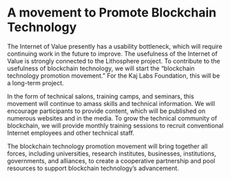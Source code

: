 # A movement to Promote Blockchain Technology

The Internet of Value presently has a usability bottleneck, which will require continuing work in the future to improve. The usefulness of the Internet of Value is strongly connected to the Lithosphere project. To contribute to the usefulness of blockchain technology, we will start the “blockchain technology promotion movement.” For the Kaj Labs Foundation, this will be a long-term project.

In the form of technical salons, training camps, and seminars, this movement will continue to amass skills and technical information. We will encourage participants to provide content, which will be published on numerous websites and in the media. To grow the technical community of blockchain, we will provide monthly training sessions to recruit conventional Internet employees and other technical staff.

The blockchain technology promotion movement will bring together all forces, including universities, research institutes, businesses, institutions, governments, and alliances, to create a cooperative partnership and pool resources to support blockchain technology’s advancement.
